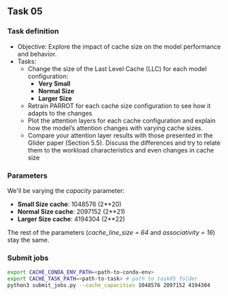 ## Task 05

### Task definition

- Objective: Explore the impact of cache size on the model performance and behavior.
- Tasks:
    - Change the size of the Last Level Cache (LLC) for each model configuration:
        - **Very Small**
        - **Normal Size**
        - **Larger Size**
    - Retrain PARROT for each cache size configuration to see how it adapts to the changes
    - Plot the attention layers for each cache configuration and explain how the model’s attention changes with varying cache sizes.
    - Compare your attention layer results with those presented in the Glider paper (Section 5.5). Discuss the differences and try to relate them to the workload characteristics and even changes in cache size

### Parameters

We'll be varying the *capacity* parameter:

- **Small Size cache**: 1048576 (2**20)
- **Normal Size cache**: 2097152 (2**21)
- **Larger Size cache**: 4194304 (2**22)

The rest of the parameters (*cache_line_size = 64* and *associativity = 16*) stay the same.

### Submit jobs

```bash
export CACHE_CONDA_ENV_PATH=<path-to-conda-env>
export CACHE_TASK_PATH=<path-to-task> # path to task05 folder
python3 submit_jobs.py --cache_capacities 1048576 2097152 4194304
```